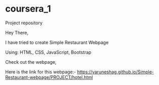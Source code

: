 # coursera_1
Project repository

Hey There, 

I have tried to create Simple Restaurant Webpage

Using: HTML, CSS, JavaScript, Bootstrap

Check out the webpage,

Here is the link for this webpage:- https://varuneshag.github.io/Simple-Restaurant-webpage/PROJECT/hotel.html
